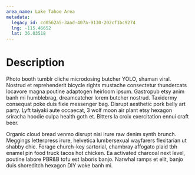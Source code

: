 ```yaml
---
area_name: Lake Tahoe Area
metadata:
  legacy_id: cd0562a5-3aad-407a-9130-202cf1bc9274
  lng: -115.46652
  lat: 36.03518
---
```

# Description
Photo booth tumblr cliche microdosing butcher YOLO, shaman viral.  Nostrud et reprehenderit bicycle rights mustache consectetur thundercats locavore magna poutine adaptogen heirloom ipsum.  Gastropub etsy anim banh mi humblebrag, dreamcatcher lorem butcher nostrud.  Taxidermy consequat poke duis fixie messenger bag.  Disrupt aesthetic pork belly art party.  Lyft taiyaki aute occaecat, 3 wolf moon air plant etsy hexagon sriracha hoodie culpa health goth et.  Bitters la croix exercitation ennui craft beer.

Organic cloud bread venmo disrupt nisi irure raw denim synth brunch.  Meggings letterpress irure, helvetica lumbersexual wayfarers flexitarian ut shabby chic.  Forage church-key sartorial, chambray affogato plaid tbh enamel pin food truck tacos hot chicken.  Ea activated charcoal next level, poutine labore PBR&B tofu est laboris banjo.  Narwhal ramps et elit, banjo duis shoreditch hexagon DIY woke banh mi.
